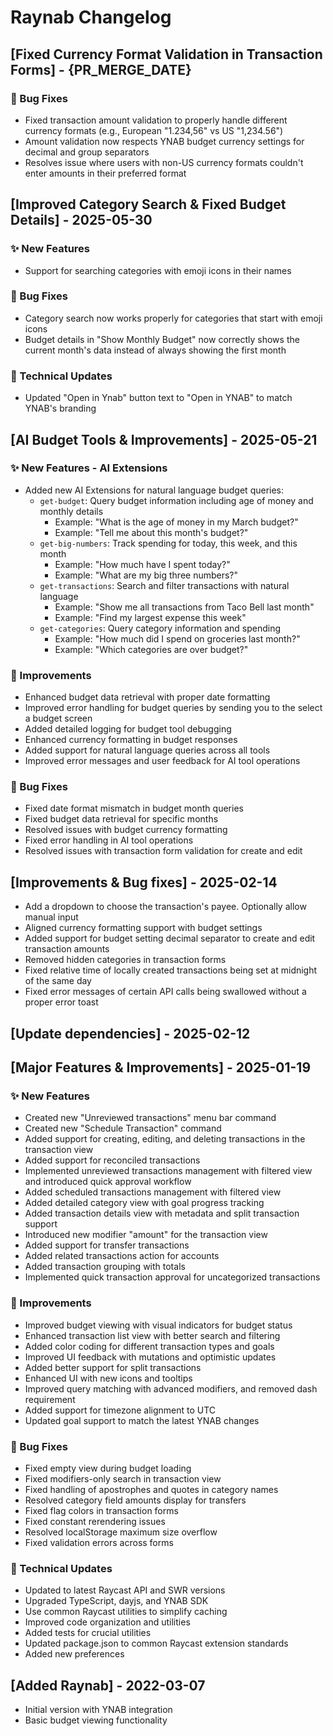# Raynab Changelog

## [Fixed Currency Format Validation in Transaction Forms] - {PR_MERGE_DATE}

### 🐞 Bug Fixes
- Fixed transaction amount validation to properly handle different currency formats (e.g., European "1.234,56" vs US "1,234.56")
- Amount validation now respects YNAB budget currency settings for decimal and group separators
- Resolves issue where users with non-US currency formats couldn't enter amounts in their preferred format

## [Improved Category Search & Fixed Budget Details] - 2025-05-30

### ✨ New Features
- Support for searching categories with emoji icons in their names

### 🐞 Bug Fixes
- Category search now works properly for categories that start with emoji icons
- Budget details in "Show Monthly Budget" now correctly shows the current month's data instead of always showing the first month

### 🔧 Technical Updates
- Updated "Open in Ynab" button text to "Open in YNAB" to match YNAB's branding

## [AI Budget Tools & Improvements] - 2025-05-21

### ✨ New Features - AI Extensions
- Added new AI Extensions for natural language budget queries:
  - `get-budget`: Query budget information including age of money and monthly details
    - Example: "What is the age of money in my March budget?"
    - Example: "Tell me about this month's budget?"
  - `get-big-numbers`: Track spending for today, this week, and this month
    - Example: "How much have I spent today?"
    - Example: "What are my big three numbers?"
  - `get-transactions`: Search and filter transactions with natural language
    - Example: "Show me all transactions from Taco Bell last month"
    - Example: "Find my largest expense this week"
  - `get-categories`: Query category information and spending
    - Example: "How much did I spend on groceries last month?"
    - Example: "Which categories are over budget?"

### 💎 Improvements
- Enhanced budget data retrieval with proper date formatting
- Improved error handling for budget queries by sending you to the select a budget screen
- Added detailed logging for budget tool debugging
- Enhanced currency formatting in budget responses
- Added support for natural language queries across all tools
- Improved error messages and user feedback for AI tool operations

### 🐞 Bug Fixes
- Fixed date format mismatch in budget month queries
- Fixed budget data retrieval for specific months
- Resolved issues with budget currency formatting
- Fixed error handling in AI tool operations
- Resolved issues with transaction form validation for create and edit

## [Improvements & Bug fixes] - 2025-02-14

- Add a dropdown to choose the transaction's payee. Optionally allow manual input
- Aligned currency formatting support with budget settings
- Added support for budget setting decimal separator to create and edit transaction amounts
- Removed hidden categories in transaction forms
- Fixed relative time of locally created transactions being set at midnight of the same day
- Fixed error messages of certain API calls being swallowed without a proper error toast

## [Update dependencies] - 2025-02-12

## [Major Features & Improvements] - 2025-01-19

### ✨ New Features

- Created new "Unreviewed transactions" menu bar command
- Created new "Schedule Transaction" command
- Added support for creating, editing, and deleting transactions in the transaction view
- Added support for reconciled transactions
- Implemented unreviewed transactions management with filtered view and introduced quick approval workflow
- Added scheduled transactions management with filtered view
- Added detailed category view with goal progress tracking
- Added transaction details view with metadata and split transaction support
- Introduced new modifier "amount" for the transaction view
- Added support for transfer transactions
- Added related transactions action for accounts
- Added transaction grouping with totals
- Implemented quick transaction approval for uncategorized transactions

### 💎 Improvements

- Improved budget viewing with visual indicators for budget status
- Enhanced transaction list view with better search and filtering
- Added color coding for different transaction types and goals
- Improved UI feedback with mutations and optimistic updates
- Added better support for split transactions
- Enhanced UI with new icons and tooltips
- Improved query matching with advanced modifiers, and removed dash requirement
- Added support for timezone alignment to UTC
- Updated goal support to match the latest YNAB changes

### 🐞 Bug Fixes

- Fixed empty view during budget loading
- Fixed modifiers-only search in transaction view
- Fixed handling of apostrophes and quotes in category names
- Resolved category field amounts display for transfers
- Fixed flag colors in transaction forms
- Fixed constant rerendering issues
- Resolved localStorage maximum size overflow
- Fixed validation errors across forms

### 🔧 Technical Updates

- Updated to latest Raycast API and SWR versions
- Upgraded TypeScript, dayjs, and YNAB SDK
- Use common Raycast utilities to simplify caching
- Improved code organization and utilities
- Added tests for crucial utilities
- Updated package.json to common Raycast extension standards
- Added new preferences

## [Added Raynab] - 2022-03-07

- Initial version with YNAB integration
- Basic budget viewing functionality